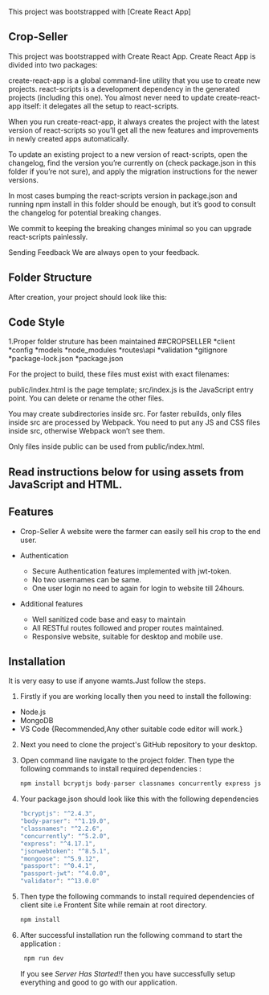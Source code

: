 This project was bootstrapped with [Create React App]

## Crop-Seller
This project was bootstrapped with Create React App.
Create React App is divided into two packages:

create-react-app is a global command-line utility that you use to create new projects.
react-scripts is a development dependency in the generated projects (including this one).
You almost never need to update create-react-app itself: it delegates all the setup to react-scripts.

When you run create-react-app, it always creates the project with the latest version of react-scripts so you’ll get all the new features and improvements in newly created apps automatically.

To update an existing project to a new version of react-scripts, open the changelog, find the version you’re currently on (check package.json in this folder if you’re not sure), and apply the migration instructions for the newer versions.

In most cases bumping the react-scripts version in package.json and running npm install in this folder should be enough, but it’s good to consult the changelog for potential breaking changes.

We commit to keeping the breaking changes minimal so you can upgrade react-scripts painlessly.

Sending Feedback
We are always open to your feedback.

## Folder Structure
After creation, your project should look like this:

## Code Style
1.Proper folder struture has been maintained 
##CROPSELLER
 *client
 *config
 *models
 *node_modules
 *routes\api
 *validation
 *gitignore
 *package-lock.json
 *package.json
 
 
For the project to build, these files must exist with exact filenames:

public/index.html is the page template;
src/index.js is the JavaScript entry point.
You can delete or rename the other files.

You may create subdirectories inside src. For faster rebuilds, only files inside src are processed by Webpack.
You need to put any JS and CSS files inside src, otherwise Webpack won’t see them.

Only files inside public can be used from public/index.html.
## Read instructions below for using assets from JavaScript and HTML.
## Features
* Crop-Seller
A website were the farmer can easily sell his crop to the end user.
* Authentication
  * Secure Authentication features implemented with jwt-token.
  * No two usernames can be same.
  * One user login no need to again for login to website till 24hours.
 
* Additional features
  * Well sanitized code base and easy to maintain
  * All RESTful routes followed and proper routes maintained.
  * Responsive website, suitable for desktop and mobile use. 
## Installation
It is very easy to use if anyone wamts.Just follow the steps.
1. Firstly if you are working locally then you need to install the following:
  * Node.js
  * MongoDB
  * VS Code {Recommended,Any other suitable code editor will work.}
2. Next you need to clone the project's GitHub repository to your desktop.

3. Open command line navigate to the project folder. Then type the following commands to install required dependencies :
     ```javascript
     npm install bcryptjs body-parser classnames concurrently express jsonwebtoken mongoose passport  passport-jwt validator
     ```
 4. Your package.json should look like this with the following dependencies
     ```javascript
     "bcryptjs": "^2.4.3",
    "body-parser": "^1.19.0",
    "classnames": "^2.2.6",
    "concurrently": "^5.2.0",
    "express": "^4.17.1",
    "jsonwebtoken": "^8.5.1",
    "mongoose": "^5.9.12",
    "passport": "^0.4.1",
    "passport-jwt": "^4.0.0",
    "validator": "^13.0.0"
     ```

5. Then type the following commands to install required dependencies of client site i.e Frontent Site while remain at root directory.

     ```javascript
     npm install 
     ```
     
6. After successful installation run the following command to start the application :
      
    ```javascript
     npm run dev
     ```
      
   If you see *Server Has Started!!* then you have successfully setup everything and good to go with our application.

